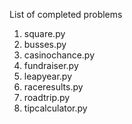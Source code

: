 List of completed problems

1. square.py
2. busses.py
3. casinochance.py
4. fundraiser.py
5. leapyear.py
6. raceresults.py
7. roadtrip.py
8. tipcalculator.py
